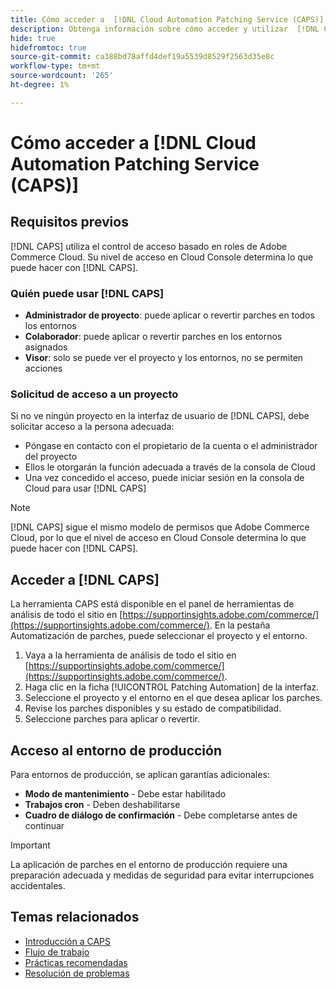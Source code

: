 ```yaml
---
title: Cómo acceder a  [!DNL Cloud Automation Patching Service (CAPS)]
description: Obtenga información sobre cómo acceder y utilizar  [!DNL Cloud Automation Patching Service (CAPS)]
hide: true
hidefromtoc: true
source-git-commit: ca388bd78affd4def19a5539d8529f2563d35e8c
workflow-type: tm+mt
source-wordcount: '265'
ht-degree: 1%

---
```


# Cómo acceder a [!DNL Cloud Automation Patching Service (CAPS)]

## Requisitos previos

[!DNL CAPS] utiliza el control de acceso basado en roles de Adobe Commerce Cloud. Su nivel de acceso en Cloud Console determina lo que puede hacer con [!DNL CAPS].

### Quién puede usar [!DNL CAPS]

* **Administrador de proyecto**: puede aplicar o revertir parches en todos los entornos
* **Colaborador**: puede aplicar o revertir parches en los entornos asignados
* **Visor**: solo se puede ver el proyecto y los entornos, no se permiten acciones

### Solicitud de acceso a un proyecto

Si no ve ningún proyecto en la interfaz de usuario de [!DNL CAPS], debe solicitar acceso a la persona adecuada:

* Póngase en contacto con el propietario de la cuenta o el administrador del proyecto
* Ellos le otorgarán la función adecuada a través de la consola de Cloud
* Una vez concedido el acceso, puede iniciar sesión en la consola de Cloud para usar [!DNL CAPS]

>[!NOTE]
>
>[!DNL CAPS] sigue el mismo modelo de permisos que Adobe Commerce Cloud, por lo que el nivel de acceso en Cloud Console determina lo que puede hacer con [!DNL CAPS].

## Acceder a [!DNL CAPS]

La herramienta CAPS está disponible en el panel de herramientas de análisis de todo el sitio en [https://supportinsights.adobe.com/commerce/](https://supportinsights.adobe.com/commerce/). En la pestaña Automatización de parches, puede seleccionar el proyecto y el entorno.

1. Vaya a la herramienta de análisis de todo el sitio en [https://supportinsights.adobe.com/commerce/](https://supportinsights.adobe.com/commerce/).
1. Haga clic en la ficha [!UICONTROL Patching Automation] de la interfaz.
1. Seleccione el proyecto y el entorno en el que desea aplicar los parches.
1. Revise los parches disponibles y su estado de compatibilidad.
1. Seleccione parches para aplicar o revertir.

## Acceso al entorno de producción

Para entornos de producción, se aplican garantías adicionales:

* **Modo de mantenimiento** - Debe estar habilitado
* **Trabajos cron** - Deben deshabilitarse
* **Cuadro de diálogo de confirmación** - Debe completarse antes de continuar

>[!IMPORTANT]
>
>La aplicación de parches en el entorno de producción requiere una preparación adecuada y medidas de seguridad para evitar interrupciones accidentales.

## Temas relacionados

* [Introducción a CAPS](intro.md)
* [Flujo de trabajo](workflow.md)
* [Prácticas recomendadas](best-practices.md)
* [Resolución de problemas](troubleshooting.md)
